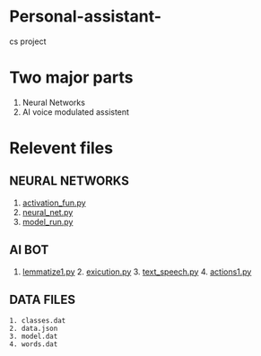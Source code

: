 # Personal-assistant-
cs project

# Two major parts
1. Neural Networks
2. AI voice modulated assistent 

# Relevent files 
  ## NEURAL NETWORKS
 
   1. [activation_fun.py](activation_fun.py)
   2. [neural_net.py](neural_net.py)
   3. [model_run.py](model_run.py)
    
  ## AI BOT
   1. [lemmatize1.py](lemmatize1.py)
    2. [exicution.py](exicution.py)
    3. [text_speech.py](text_speech.py)
    4. [actions1.py](actions1.py)
  ## DATA FILES
    1. classes.dat
    2. data.json
    3. model.dat
    4. words.dat
    
    
